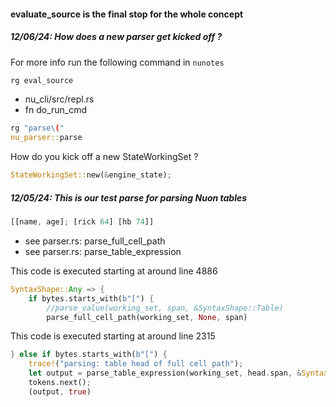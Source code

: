 
#### evaluate_source is the final stop for the whole concept

##### 12/06/24: How does a new parser get kicked off ?

For more info run the following command in `nunotes`

```rust
rg eval_source
```

- nu_cli/src/repl.rs
- fn do_run_cmd

```rust
rg "parse\("
nu_parser::parse
```

How do you kick off a new StateWorkingSet ?

```rust
StateWorkingSet::new(&engine_state);
```

##### 12/05/24: This is our test parse for parsing Nuon tables

```rust
[[name, age]; [rick 64] [hb 74]]
```

- see parser.rs: parse_full_cell_path
- see parser.rs: parse_table_expression

This code is executed starting at around line 4886

```rust
SyntaxShape::Any => {
    if bytes.starts_with(b"[") {
        //parse_value(working_set, span, &SyntaxShape::Table)
        parse_full_cell_path(working_set, None, span)
```

This code is executed starting at around line 2315

```rust
} else if bytes.starts_with(b"[") {
    trace!("parsing: table head of full cell path");
    let output = parse_table_expression(working_set, head.span, &SyntaxShape::Any);
    tokens.next();
    (output, true)
```
